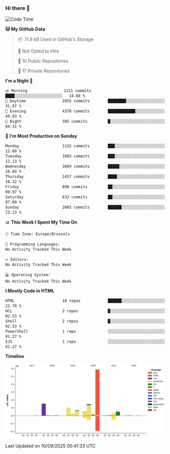 ### Hi there 👋

<!--START_SECTION:waka-->
![Code Time](http://img.shields.io/badge/Code%20Time-1%2C222%20hrs%2056%20mins-blue)

**🐱 My GitHub Data** 

> 📦 71.9 kB Used in GitHub's Storage 
 > 
> 🚫 Not Opted to Hire
 > 
> 📜 10 Public Repositories 
 > 
> 🔑 17 Private Repositories 
 > 
**I'm a Night 🦉** 

```text
🌞 Morning                1311 commits        ████░░░░░░░░░░░░░░░░░░░░░   14.68 % 
🌆 Daytime                2855 commits        ████████░░░░░░░░░░░░░░░░░   31.97 % 
🌃 Evening                4378 commits        ████████████░░░░░░░░░░░░░   49.03 % 
🌙 Night                  385 commits         █░░░░░░░░░░░░░░░░░░░░░░░░   04.31 % 
```
📅 **I'm Most Productive on Sunday** 

```text
Monday                   1132 commits        ███░░░░░░░░░░░░░░░░░░░░░░   12.68 % 
Tuesday                  1083 commits        ███░░░░░░░░░░░░░░░░░░░░░░   12.13 % 
Wednesday                1669 commits        █████░░░░░░░░░░░░░░░░░░░░   18.69 % 
Thursday                 1457 commits        ████░░░░░░░░░░░░░░░░░░░░░   16.32 % 
Friday                   890 commits         ██░░░░░░░░░░░░░░░░░░░░░░░   09.97 % 
Saturday                 633 commits         ██░░░░░░░░░░░░░░░░░░░░░░░   07.09 % 
Sunday                   2065 commits        ██████░░░░░░░░░░░░░░░░░░░   23.13 % 
```


📊 **This Week I Spent My Time On** 

```text
🕑︎ Time Zone: Europe/Brussels

💬 Programming Languages: 
No Activity Tracked This Week

🔥 Editors: 
No Activity Tracked This Week

💻 Operating System: 
No Activity Tracked This Week
```

**I Mostly Code in HTML** 

```text
HTML                     18 repos            ██████░░░░░░░░░░░░░░░░░░░   22.78 % 
HCL                      2 repos             █░░░░░░░░░░░░░░░░░░░░░░░░   02.53 % 
Shell                    2 repos             █░░░░░░░░░░░░░░░░░░░░░░░░   02.53 % 
PowerShell               1 repo              ░░░░░░░░░░░░░░░░░░░░░░░░░   01.27 % 
EJS                      1 repo              ░░░░░░░░░░░░░░░░░░░░░░░░░   01.27 % 
```



**Timeline**

![Lines of Code chart](https://raw.githubusercontent.com/guillaumedeplancke/guillaumedeplancke/main/assets/bar_graph.png)


 Last Updated on 10/09/2025 00:41:33 UTC
<!--END_SECTION:waka-->

